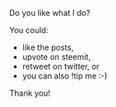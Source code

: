 Do you like what I do?

You could:
* like the posts,
* upvote on steemit,
* retweet on twitter, or
* you can also !tip me :-) 

Thank you!
